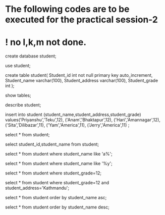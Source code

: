 # The following codes are to be executed for the practical session-2

# ! no l,k,m not done.

create database student;

use student;

create table student(
Student_id int not null primary key auto_increment,
Student_name varchar(100),
Student_address varchar(100),
Student_grade int
);

show tables;

describe student;

insert into student (student_name,student_address,student_grade)
values('Priyanshu','Teku',12),
('Anam','Bhaktapur',12),
('Hari','Amannagar',12),
('Sita','Dilibazar',11),
('Yam','America',11),
('Jerry','America',11)
;

select * from student;

select student_id,student_name from student;

select * from student where student_name like 'a%';

select * from student where student_name like '%y';

select * from student where student_grade=12;

select * from student
where student_grade=12 and student_address='Kathmandu';

select * from student order by student_name asc;

select * from student order by student_name desc;
